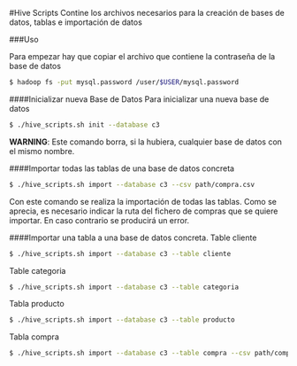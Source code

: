 #Hive Scripts
Contine los archivos necesarios para la creación de bases de datos, tablas e importación de datos

###Uso

Para empezar hay que copiar el archivo que contiene la contraseña de la base de datos
```bash
$ hadoop fs -put mysql.password /user/$USER/mysql.password
```

####Inicializar nueva Base de Datos
Para inicializar una nueva base de datos
```bash
$ ./hive_scripts.sh init --database c3
```

**WARNING**: Este comando borra, si la hubiera, cualquier base de datos con el mismo nombre.

####Importar todas las tablas de una base de datos concreta
```bash
$ ./hive_scripts.sh import --database c3 --csv path/compra.csv
```
Con este comando se realiza la importación de todas las tablas. Como se aprecia, es necesario indicar la ruta del fichero de compras que se quiere importar. En caso contrario se producirá un error.

####Importar una tabla a una base de datos concreta.
Table cliente
```bash
$ ./hive_scripts.sh import --database c3 --table cliente
```
Table categoria
```bash
$ ./hive_scripts.sh import --database c3 --table categoria
```
Tabla producto
```bash
$ ./hive_scripts.sh import --database c3 --table producto
```
Tabla compra
```bash
$ ./hive_scripts.sh import --database c3 --table compra --csv path/compra.csv
```
